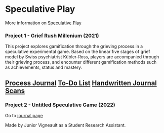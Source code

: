 # Speculative Play
More information on [Speculative Play](https://www.rillakhaled.com/project/speculative-play/)
### Project 1 - Grief Rush Millenium (2021)

This project explores gamification through the grieving process in a speculative experimental game. Based on the linear five stages of grief model by Swiss psychiatrist Kübler-Ross, players are accompanied through their grieving process, and encounter different gamification methods such as achievements, status and mastery.

[Process Journal](https://juniorvigneault.github.io/speculative.play/grief.rush.millenium/process/journal.html)
[To-Do List](https://juniorvigneault.github.io/speculative.play/grief.rush.millenium/process/to_do.html)
[Handwritten Journal Scans](https://juniorvigneault.github.io/speculative.play/grief.rush.millenium/process/)
---
### Project 2 - Untitled Speculative Game (2022)
Go to [journal page](journal.md)

Made by Junior Vigneault as a Student Research Assistant.
